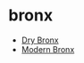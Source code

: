 # bronx

 * [Dry Bronx](../../index/d/dry-bronx-200201.json)
 * [Modern Bronx](../../index/m/modern-bronx.json)
